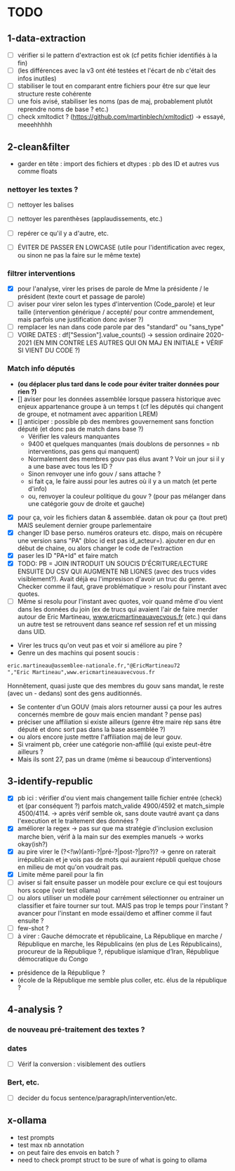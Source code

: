 # TODO

## 1-data-extraction

- [ ] vérifier si le pattern d'extraction est ok (cf petits fichier identifiés à la fin)
- [ ] (les différences avec la v3 ont été testées et l'écart de nb c'était des infos inutiles)
- [ ] stabiliser le tout en comparant entre fichiers pour être sur que leur structure reste cohérente
- [ ] une fois avisé, stabiliser les noms (pas de maj, probablement plutôt reprendre noms de base ? etc.)
- [ ] check xmltodict ? (<https://github.com/martinblech/xmltodict>) -> essayé, meeehhhhh
  
## 2-clean&filter

- garder en tête : import des fichiers et dtypes : pb des ID et autres vus comme floats

### nettoyer les textes ?

- [ ] nettoyer les balises
- [ ] nettoyer les parenthèses (applaudissements, etc.)
- [ ] repérer ce qu'il y a d'autre, etc.
- [ ] ÉVITER DE PASSER EN LOWCASE (utile pour l'identification avec regex, ou sinon ne pas la faire sur le même texte)


### filtrer interventions

- [X] pour l'analyse, virer les prises de parole de Mme la présidente / le président (texte court et passage de parole)
- [ ] aviser pour virer selon les types d'intervention (Code_parole) et leur taille (intervention générique / accepté/ pour contre ammendement, mais parfois une justification donc aviser ?)
- [ ] remplacer les nan dans code parole par des "standard" ou "sans_type"
- [ ] VOIRE DATES : df["Session"].value_counts() -> session ordinaire 2020-2021 (EN MIN CONTRE LES AUTRES QUI ON MAJ EN INITIALE + VÉRIF SI VIENT DU CODE ?)

### Match info députés

- **(ou déplacer plus tard dans le code pour éviter traiter données pour rien ?)**
- [] aviser pour les données assemblée lorsque passera historique avec enjeux appartenance groupe à un temps t (cf les députés qui changent de groupe, et notmament avec apparition LREM)
- [] anticiper : possible pb des membres gouvernement sans fonction député (et donc pas de match dans base ?)
  - Vérifier les valeurs manquantes
  - 9400 et quelques manquantes (mais doublons de personnes = nb interventions, pas gens qui manquent)
  - Normalement des membres gouv pas élus avant ? Voir un jour si il y a une base avec tous les ID ?
  - Sinon renvoyer une info gouv / sans attache ?
  - si fait ça, le faire aussi pour les autres où il y a un match (et perte d'info)
  - ou, renvoyer la couleur politique du gouv ? (pour pas mélanger dans une catégorie gouv de droite et gauche)
- [X] pour ça, voir les fichiers datan & assemblée. datan ok pour ça (tout pret) MAIS seulement dernier groupe parlementaire
- [X] changer ID base perso. numéros orateurs etc. dispo, mais on récupère une version sans "PA" (bloc id est pas id_acteur=). ajouter en dur en début de chaine, ou alors changer le code de l'extraction
- [X] paser les ID "PA+Id" et faire match
- [X] TODO: PB = JOIN INTRODUIT UN SOUCIS D'ÉCRITURE/LECTURE ENSUITE DU CSV QUI AUGMENTE NB LIGNES (avec des trucs vides visiblement?). Avait déjà eu l'impresison d'avoir un truc du genre. Checker comme il faut, grave problématique > resolu pour l'instant avec quotes.
- [ ] Même si resolu pour l'instant avec quotes, voir quand même d'ou vient dans les données du join (ex de trucs qui avaient l'air de faire merder autour de Eric Martineau, www.ericmartineauavecvous.fr (etc.) qui dans un autre test se retrouvent dans seance ref session ref et un missing dans UID.
- Virer les trucs qu'on veut pas et voir si améliore au pire ?
- Genre un des machins qui posent soucis :

```markdown
eric.martineau@assemblee-nationale.fr,"@EricMartineau72
","Eric Martineau",www.ericmartineauavecvous.fr
```

Honnêtement, quasi juste que des membres du gouv sans mandat, le reste (avec un - dedans) sont des gens auditionnés.
- Se contenter d'un GOUV (mais alors retourner aussi ça pour les autres concernés membre de gouv mais encien mandant ? pense pas)
- préciser une affiliation si existe ailleurs (genre être maire rép sans être député et donc sort pas dans la base assemblée ?)
- ou alors encore juste mettre l'affiliation maj de leur gouv.
- Si vraiment pb, créer une catégorie non-affilié (qui existe peut-être ailleurs ?
- Mais ils sont 27, pas un drame (même si beaucoup d'interventions)


## 3-identify-republic

- [x] pb ici : vérifier d'ou vient mais changement taille fichier entrée (check) et (par conséquent ?) parfois match_valide 4900/4592 et match_simple 4500/4114. -> après vérif semble ok, sans doute vautré avant ça dans l'execution et le traitement des données ?
- [X] améliorer la regex -> pas sur que ma stratégie d'inclusion exclusion marche bien, vérif à la main sur des exemples manuels -> works okay(ish?)
- [X] au pire virer le (?<!\w)(anti-?|pré-?|post-?|pro?)? -> genre on raterait irrépublicain et je vois pas de mots qui auraient républi quelque chose en milieu de mot qu'on voudrait pas.
- [X] Limite même pareil pour la fin
- [ ] aviser si fait ensuite passer un modèle pour exclure ce qui est toujours hors scope (voir test ollama)
- [ ] ou alors utiliser un modèle pour carrément sélectionner ou entrainer un classifier et faire tourner sur tout. MAIS pas trop le temps pour l'instant ? avancer pour l'instant en mode essai/demo et affiner comme il faut ensuite ?
- [ ] few-shot ?
- [ ] à virer  : Gauche démocrate et républicaine, La République en marche / République en marche, les Républicains (en plus de Les Républicains), procureur de la République ?, république islamique d’Iran, République démocratique du Congo
- présidence de la République ?
- (école de la République me semble plus coller, etc. élus de la république ?


## 4-analysis ?

### de nouveau pré-traitement des textes ?

### dates

- [ ] Vérif la conversion : visiblement des outliers

### Bert, etc.

- [ ] decider du focus sentence/paragraph/intervention/etc.

## x-ollama

- test prompts
- test max nb annotation
- on peut faire des envois en batch ?
- need to check prompt struct to be sure of what is going to ollama
